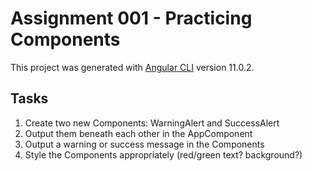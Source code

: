 # Assignment 001 - Practicing Components

This project was generated with [Angular CLI](https://github.com/angular/angular-cli) version 11.0.2.

## Tasks

1. Create two new Components: WarningAlert and SuccessAlert
2. Output them beneath each other in the AppComponent
3. Output a warning or success message in the Components
4. Style the Components appropriately (red/green text? background?)
